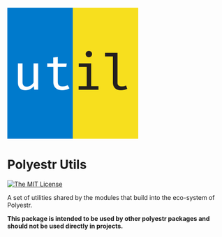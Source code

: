 ![Polyestr Uitils Logo](./src/assets/polyestr-utils.svg)

# Polyestr Utils

[![The MIT License](https://img.shields.io/badge/license-MIT-yellow.svg?style=flat-square)](http://opensource.org/licenses/MIT)

A set of utilities shared by the modules that build into the eco-system of Polyestr.

**This package is intended to be used by other polyestr packages and should not
be used directly in projects.**
